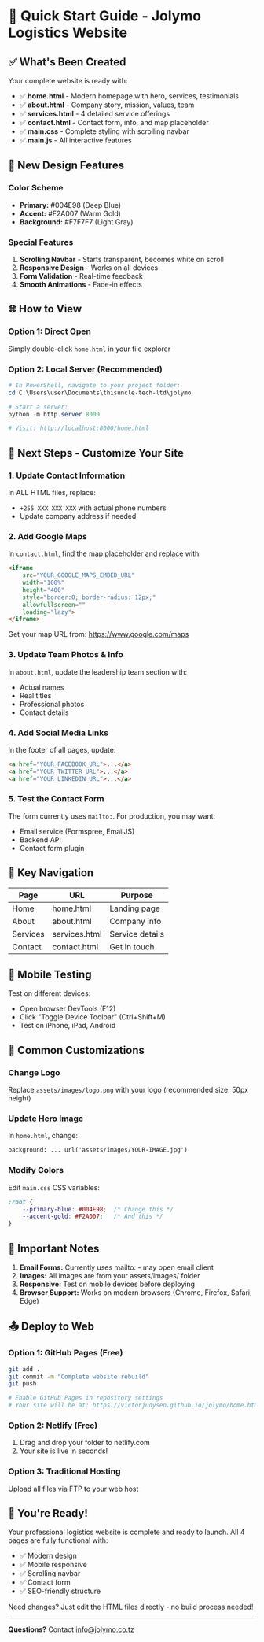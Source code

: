 # 🚀 Quick Start Guide - Jolymo Logistics Website

## ✅ What's Been Created

Your complete website is ready with:
- ✅ **home.html** - Modern homepage with hero, services, testimonials
- ✅ **about.html** - Company story, mission, values, team
- ✅ **services.html** - 4 detailed service offerings
- ✅ **contact.html** - Contact form, info, and map placeholder
- ✅ **main.css** - Complete styling with scrolling navbar
- ✅ **main.js** - All interactive features

## 🎨 New Design Features

### Color Scheme
- **Primary:** #004E98 (Deep Blue)
- **Accent:** #F2A007 (Warm Gold)
- **Background:** #F7F7F7 (Light Gray)

### Special Features
1. **Scrolling Navbar** - Starts transparent, becomes white on scroll
2. **Responsive Design** - Works on all devices
3. **Form Validation** - Real-time feedback
4. **Smooth Animations** - Fade-in effects

## 🌐 How to View

### Option 1: Direct Open
Simply double-click `home.html` in your file explorer

### Option 2: Local Server (Recommended)
```powershell
# In PowerShell, navigate to your project folder:
cd C:\Users\user\Documents\thisuncle-tech-ltd\jolymo

# Start a server:
python -m http.server 8000

# Visit: http://localhost:8000/home.html
```

## 📝 Next Steps - Customize Your Site

### 1. Update Contact Information
In ALL HTML files, replace:
- `+255 XXX XXX XXX` with actual phone numbers
- Update company address if needed

### 2. Add Google Maps
In `contact.html`, find the map placeholder and replace with:
```html
<iframe 
    src="YOUR_GOOGLE_MAPS_EMBED_URL" 
    width="100%" 
    height="400" 
    style="border:0; border-radius: 12px;" 
    allowfullscreen="" 
    loading="lazy">
</iframe>
```
Get your map URL from: https://www.google.com/maps

### 3. Update Team Photos & Info
In `about.html`, update the leadership team section with:
- Actual names
- Real titles
- Professional photos
- Contact details

### 4. Add Social Media Links
In the footer of all pages, update:
```html
<a href="YOUR_FACEBOOK_URL">...</a>
<a href="YOUR_TWITTER_URL">...</a>
<a href="YOUR_LINKEDIN_URL">...</a>
```

### 5. Test the Contact Form
The form currently uses `mailto:`. For production, you may want:
- Email service (Formspree, EmailJS)
- Backend API
- Contact form plugin

## 🎯 Key Navigation

| Page | URL | Purpose |
|------|-----|---------|
| Home | home.html | Landing page |
| About | about.html | Company info |
| Services | services.html | Service details |
| Contact | contact.html | Get in touch |

## 📱 Mobile Testing

Test on different devices:
- Open browser DevTools (F12)
- Click "Toggle Device Toolbar" (Ctrl+Shift+M)
- Test on iPhone, iPad, Android

## 🔧 Common Customizations

### Change Logo
Replace `assets/images/logo.png` with your logo (recommended size: 50px height)

### Update Hero Image
In `home.html`, change:
```html
background: ... url('assets/images/YOUR-IMAGE.jpg')
```

### Modify Colors
Edit `main.css` CSS variables:
```css
:root {
    --primary-blue: #004E98;  /* Change this */
    --accent-gold: #F2A007;   /* And this */
}
```

## 🚨 Important Notes

1. **Email Forms:** Currently uses mailto: - may open email client
2. **Images:** All images are from your assets/images/ folder
3. **Responsive:** Test on mobile devices before deploying
4. **Browser Support:** Works on modern browsers (Chrome, Firefox, Safari, Edge)

## 📤 Deploy to Web

### Option 1: GitHub Pages (Free)
```bash
git add .
git commit -m "Complete website rebuild"
git push

# Enable GitHub Pages in repository settings
# Your site will be at: https://victorjudysen.github.io/jolymo/home.html
```

### Option 2: Netlify (Free)
1. Drag and drop your folder to netlify.com
2. Your site is live in seconds!

### Option 3: Traditional Hosting
Upload all files via FTP to your web host

## 🎉 You're Ready!

Your professional logistics website is complete and ready to launch. All 4 pages are fully functional with:
- ✅ Modern design
- ✅ Mobile responsive
- ✅ Scrolling navbar
- ✅ Contact form
- ✅ SEO-friendly structure

Need changes? Just edit the HTML files directly - no build process needed!

---
**Questions?** Contact info@jolymo.co.tz
